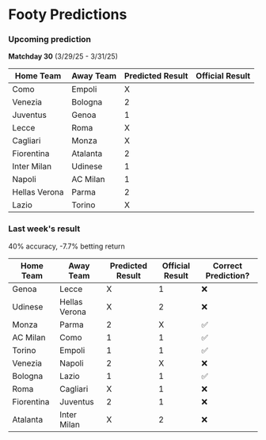 # Footy Predictions

### Upcoming prediction

**Matchday 30** (3/29/25 - 3/31/25)

| Home Team     | Away Team | Predicted Result | Official Result |
| ------------- | --------- | ---------------- | --------------- |
| Como          | Empoli    | X                |                 |
| Venezia       | Bologna   | 2                |                 |
| Juventus      | Genoa     | 1                |                 |
| Lecce         | Roma      | X                |                 |
| Cagliari      | Monza     | X                |                 |
| Fiorentina    | Atalanta  | 2                |                 |
| Inter Milan   | Udinese   | 1                |                 |
| Napoli        | AC Milan  | 1                |                 |
| Hellas Verona | Parma     | 2                |                 |
| Lazio         | Torino    | X                |                 |

### Last week's result

40% accuracy, -7.7% betting return

| Home Team  | Away Team     | Predicted Result | Official Result | Correct Prediction? |
| ---------- | ------------- | ---------------- | --------------- | ------------------- |
| Genoa      | Lecce         | X                | 1               | ❌                  |
| Udinese    | Hellas Verona | X                | 2               | ❌                  |
| Monza      | Parma         | 2                | X               | ✅                  |
| AC Milan   | Como          | 1                | 1               | ✅                  |
| Torino     | Empoli        | 1                | 1               | ✅                  |
| Venezia    | Napoli        | 2                | X               | ❌                  |
| Bologna    | Lazio         | 1                | 1               | ✅                  |
| Roma       | Cagliari      | X                | 1               | ❌                  |
| Fiorentina | Juventus      | 2                | 1               | ❌                  |
| Atalanta   | Inter Milan   | X                | 2               | ❌                  |

